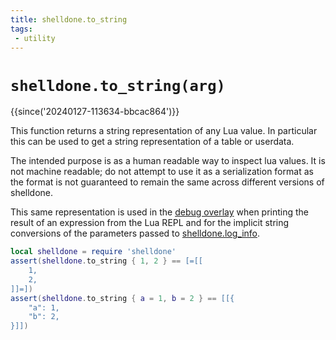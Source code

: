 ```yaml
---
title: shelldone.to_string
tags:
 - utility
---
```

# `shelldone.to_string(arg)`

{{since('20240127-113634-bbcac864')}}

This function returns a string representation of any Lua value. In particular
this can be used to get a string representation of a table or userdata.

The intended purpose is as a human readable way to inspect lua values.  It is not machine
readable; do not attempt to use it as a serialization format as the format is not guaranteed
to remain the same across different versions of shelldone.

This same representation is used in the [debug overlay](../keyassignment/ShowDebugOverlay.md)
when printing the result of an expression from the Lua REPL and for the implicit string
conversions of the parameters passed to [shelldone.log_info](log_info.md).

```lua
local shelldone = require 'shelldone'
assert(shelldone.to_string { 1, 2 } == [=[[
    1,
    2,
]]=])
assert(shelldone.to_string { a = 1, b = 2 } == [[{
    "a": 1,
    "b": 2,
}]])
```


